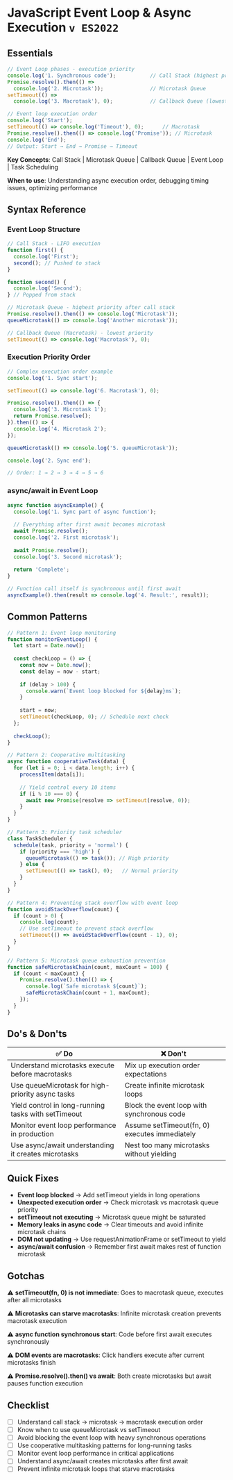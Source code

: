 # JavaScript Event Loop & Async Execution `v ES2022`

## Essentials

```javascript
// Event Loop phases - execution priority
console.log('1. Synchronous code');           // Call Stack (highest priority)
Promise.resolve().then(() => 
  console.log('2. Microtask'));               // Microtask Queue
setTimeout(() => 
  console.log('3. Macrotask'), 0);            // Callback Queue (lowest priority)

// Event loop execution order
console.log('Start');
setTimeout(() => console.log('Timeout'), 0);      // Macrotask
Promise.resolve().then(() => console.log('Promise')); // Microtask
console.log('End');
// Output: Start → End → Promise → Timeout
```

**Key Concepts**: Call Stack | Microtask Queue | Callback Queue | Event Loop | Task Scheduling

**When to use**: Understanding async execution order, debugging timing issues, optimizing performance

## Syntax Reference

### Event Loop Structure

```javascript
// Call Stack - LIFO execution
function first() {
  console.log('First');
  second(); // Pushed to stack
}

function second() {
  console.log('Second');
} // Popped from stack

// Microtask Queue - highest priority after call stack
Promise.resolve().then(() => console.log('Microtask'));
queueMicrotask(() => console.log('Another microtask'));

// Callback Queue (Macrotask) - lowest priority
setTimeout(() => console.log('Macrotask'), 0);
```

### Execution Priority Order

```javascript
// Complex execution order example
console.log('1. Sync start');

setTimeout(() => console.log('6. Macrotask'), 0);

Promise.resolve().then(() => {
  console.log('3. Microtask 1');
  return Promise.resolve();
}).then(() => {
  console.log('4. Microtask 2');
});

queueMicrotask(() => console.log('5. queueMicrotask'));

console.log('2. Sync end');

// Order: 1 → 2 → 3 → 4 → 5 → 6
```

### async/await in Event Loop

```javascript
async function asyncExample() {
  console.log('1. Sync part of async function');
  
  // Everything after first await becomes microtask
  await Promise.resolve();
  console.log('2. First microtask');
  
  await Promise.resolve();
  console.log('3. Second microtask');
  
  return 'Complete';
}

// Function call itself is synchronous until first await
asyncExample().then(result => console.log('4. Result:', result));
```

## Common Patterns

```javascript
// Pattern 1: Event loop monitoring
function monitorEventLoop() {
  let start = Date.now();
  
  const checkLoop = () => {
    const now = Date.now();
    const delay = now - start;
    
    if (delay > 100) {
      console.warn(`Event loop blocked for ${delay}ms`);
    }
    
    start = now;
    setTimeout(checkLoop, 0); // Schedule next check
  };
  
  checkLoop();
}

// Pattern 2: Cooperative multitasking
async function cooperativeTask(data) {
  for (let i = 0; i < data.length; i++) {
    processItem(data[i]);
    
    // Yield control every 10 items
    if (i % 10 === 0) {
      await new Promise(resolve => setTimeout(resolve, 0));
    }
  }
}

// Pattern 3: Priority task scheduler
class TaskScheduler {
  schedule(task, priority = 'normal') {
    if (priority === 'high') {
      queueMicrotask(() => task()); // High priority
    } else {
      setTimeout(() => task(), 0);   // Normal priority
    }
  }
}

// Pattern 4: Preventing stack overflow with event loop
function avoidStackOverflow(count) {
  if (count > 0) {
    console.log(count);
    // Use setTimeout to prevent stack overflow
    setTimeout(() => avoidStackOverflow(count - 1), 0);
  }
}

// Pattern 5: Microtask queue exhaustion prevention
function safeMicrotaskChain(count, maxCount = 100) {
  if (count < maxCount) {
    Promise.resolve().then(() => {
      console.log(`Safe microtask ${count}`);
      safeMicrotaskChain(count + 1, maxCount);
    });
  }
}
```

## Do's & Don'ts

| ✅ Do | ❌ Don't |
|-------|----------|
| Understand microtasks execute before macrotasks | Mix up execution order expectations |
| Use queueMicrotask for high-priority async tasks | Create infinite microtask loops |
| Yield control in long-running tasks with setTimeout | Block the event loop with synchronous code |
| Monitor event loop performance in production | Assume setTimeout(fn, 0) executes immediately |
| Use async/await understanding it creates microtasks | Nest too many microtasks without yielding |

## Quick Fixes

- **Event loop blocked** → Add setTimeout yields in long operations
- **Unexpected execution order** → Check microtask vs macrotask queue priority
- **setTimeout not executing** → Microtask queue might be saturated
- **Memory leaks in async code** → Clear timeouts and avoid infinite microtask chains
- **DOM not updating** → Use requestAnimationFrame or setTimeout to yield
- **async/await confusion** → Remember first await makes rest of function microtask

## Gotchas

⚠️ **setTimeout(fn, 0) is not immediate**: Goes to macrotask queue, executes after all microtasks

⚠️ **Microtasks can starve macrotasks**: Infinite microtask creation prevents macrotask execution

⚠️ **async function synchronous start**: Code before first await executes synchronously

⚠️ **DOM events are macrotasks**: Click handlers execute after current microtasks finish

⚠️ **Promise.resolve().then() vs await**: Both create microtasks but await pauses function execution

## Checklist

- [ ] Understand call stack → microtask → macrotask execution order
- [ ] Know when to use queueMicrotask vs setTimeout
- [ ] Avoid blocking the event loop with heavy synchronous operations
- [ ] Use cooperative multitasking patterns for long-running tasks
- [ ] Monitor event loop performance in critical applications
- [ ] Understand async/await creates microtasks after first await
- [ ] Prevent infinite microtask loops that starve macrotasks
